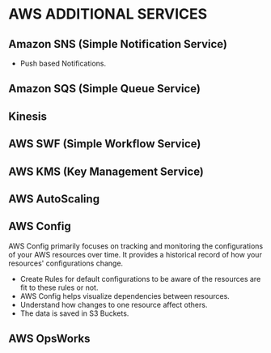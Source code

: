 # AWS ADDITIONAL SERVICES

## Amazon SNS (Simple Notification Service)

- Push based Notifications.

## Amazon SQS (Simple Queue Service)


## Kinesis

## AWS SWF (Simple Workflow Service)


## AWS KMS (Key Management Service)

## AWS AutoScaling

## AWS Config

AWS Config primarily focuses on tracking and monitoring the configurations of your AWS resources over time. It provides a historical record of how your resources' configurations change.

- Create Rules for default configurations to be aware of the resources are fit to these rules or not.
- AWS Config helps visualize dependencies between resources.
- Understand how changes to one resource affect others.
- The data is saved in S3 Buckets.

## AWS OpsWorks
